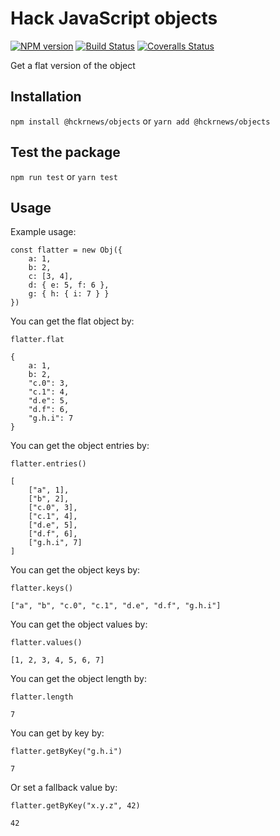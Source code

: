 # Hack JavaScript objects

[![NPM version][npm-image]][npm-url] [![Build Status][travis-image]][travis-url] [![Coveralls Status][coveralls-image]][coveralls-url]

Get a flat version of the object

## Installation

`npm install @hckrnews/objects`
or
`yarn add @hckrnews/objects`

## Test the package

`npm run test`
or
`yarn test`

## Usage

Example usage:
```
const flatter = new Obj({
    a: 1,
    b: 2,
    c: [3, 4],
    d: { e: 5, f: 6 },
    g: { h: { i: 7 } }
})
```

You can get the flat object by:
```
flatter.flat

{
    a: 1,
    b: 2,
    "c.0": 3,
    "c.1": 4,
    "d.e": 5,
    "d.f": 6,
    "g.h.i": 7
}
```

You can get the object entries by:
```
flatter.entries()

[
    ["a", 1],
    ["b", 2],
    ["c.0", 3],
    ["c.1", 4],
    ["d.e", 5],
    ["d.f", 6],
    ["g.h.i", 7]
]
```

You can get the object keys by:
```
flatter.keys()

["a", "b", "c.0", "c.1", "d.e", "d.f", "g.h.i"]
```

You can get the object values by:
```
flatter.values()

[1, 2, 3, 4, 5, 6, 7]
```

You can get the object length by:
```
flatter.length

7
```

You can get by key by:
```
flatter.getByKey("g.h.i")

7
```

Or set a fallback value by:
```
flatter.getByKey("x.y.z", 42)

42
```

[npm-url]: https://github.com/hckrnews/objects
[npm-image]: https://img.shields.io/npm/v/objects.svg
[travis-url]: https://travis-ci.org/hckrnews/objects
[travis-image]: https://img.shields.io/travis/hckrnews/objects/master.svg
[coveralls-url]: https://coveralls.io/r/hckrnews/objects
[coveralls-image]: https://img.shields.io/coveralls/hckrnews/objects/master.svg
